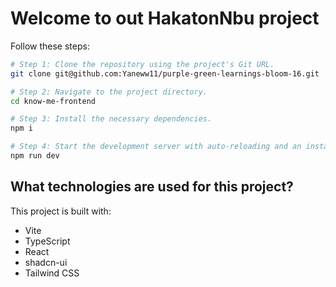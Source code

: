 # Welcome to out HakatonNbu project


Follow these steps:

```sh
# Step 1: Clone the repository using the project's Git URL.
git clone git@github.com:Yaneww11/purple-green-learnings-bloom-16.git

# Step 2: Navigate to the project directory.
cd know-me-frontend

# Step 3: Install the necessary dependencies.
npm i

# Step 4: Start the development server with auto-reloading and an instant preview.
npm run dev
```

## What technologies are used for this project?

This project is built with:

- Vite
- TypeScript
- React
- shadcn-ui
- Tailwind CSS

